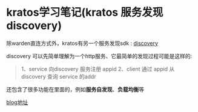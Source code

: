 # kratos学习笔记(kratos 服务发现 discovery)

除warden直连方式外，kratos有另一个服务发现sdk : [discovery](https://github.com/bilibili/discovery)

discovery 可以先简单理解为一个http服务、它最简单的发现过程可能是这样的:

> 1、service 向discovery 服务注册 appid
> 2、client 通过 appid 从discovery 查询 service 的addr

还包含了很多功能在里面的，例如**服务自发现**、**负载均衡**等



[blog地址](https://www.cnblogs.com/ailumiyana/p/12188958.html)
